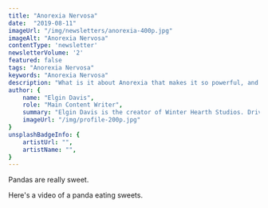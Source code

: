 ```yaml
---
title: "Anorexia Nervosa"
date:  "2019-08-11"
imageUrl: "/img/newsletters/anorexia-400p.jpg"
imageAlt: "Anorexia Nervosa"
contentType: 'newsletter'
newsletterVolume: '2'
featured: false
tags: "Anorexia Nervosa"
keywords: "Anorexia Nervosa"
description: "What is it about Anorexia that makes it so powerful, and how does it work?"
author: {
    name: "Elgin Davis",
    role: "Main Content Writer",
    summary: "Elgin Davis is the creator of Winter Hearth Studios. Driven by a passionate spirit and boundless curiosity, Davis' work seeks to explore the depths of humanity and what it might look like to live a hyper-meaningful existence here on earth.",
    imageUrl: "/img/profile-200p.jpg" 
}
unsplashBadgeInfo: {
    artistUrl: "",
    artistName: "",
}
---
```


Pandas are really sweet.

Here's a video of a panda eating sweets.


